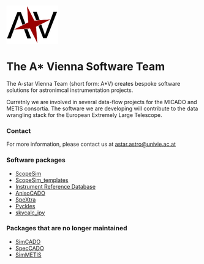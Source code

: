 <img src="https://raw.githubusercontent.com/AstarVienna/astarvienna.github.io/main/star_t.png" height="100">

# The A* Vienna Software Team

The A-star Vienna Team (short form: A*V) creates bespoke software solutions for astronimcal instrumentation projects. 

Curretnly we are involved in several data-flow projects for the MICADO and METIS consortia.
The software we are developing will contribute to the data wrangling stack for the European Extremely Large Telescope.

### Contact
For more information, please contact us at astar.astro@univie.ac.at

### Software packages

- [ScopeSim](https://github.com/AstarVienna/ScopeSim)
- [ScopeSim_templates](https://github.com/AstarVienna/ScopeSim_Templates)
- [Instrument Reference Database](https://github.com/AstarVienna/irdb)
- [AnisoCADO](https://github.com/AstarVienna/AnisoCADO)
- [SpeXtra](https://github.com/AstarVienna/ScopeSim)
- [Pyckles](https://github.com/AstarVienna/Pyckles)
- [skycalc_ipy](https://github.com/AstarVienna/skycalc_ipy)

### Packages that are no longer maintained

- [SimCADO](https://github.com/astronomyk/SimCADO)
- [SpecCADO](https://github.com/oczoske/SpecCADO)
- [SimMETIS](https://github.com/astronomyk/SimMETIS)
